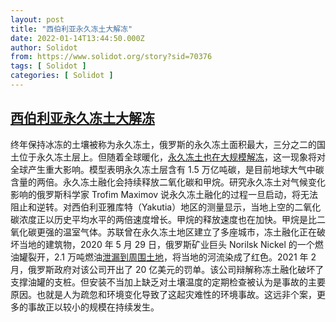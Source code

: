 ```yaml
---
layout: post
title: "西伯利亚永久冻土大解冻"
date: 2022-01-14T13:44:50.000Z
author: Solidot
from: https://www.solidot.org/story?sid=70376
tags: [ Solidot ]
categories: [ Solidot ]
---
```

<!--1642167890000-->
[西伯利亚永久冻土大解冻](https://www.solidot.org/story?sid=70376)
------

<div>
终年保持冰冻的土壤被称为永久冻土，俄罗斯的永久冻土面积最大，三分之二的国土位于永久冻土层上。但随着全球暖化，<a href="https://www.newyorker.com/magazine/2022/01/17/the-great-siberian-thaw" target="_blank">永久冻土也在大规模解冻</a>，这一现象将对全球产生重大影响。模型表明永久冻土层含有 1.5 万亿吨碳，是目前地球大气中碳含量的两倍。永久冻土融化会持续释放二氧化碳和甲烷。研究永久冻土对气候变化影响的俄罗斯科学家 Trofim Maximov 说永久冻土融化的过程一旦启动，将无法阻止和逆转。对西伯利亚雅库特（Yakutia）地区的测量显示，当地上空的二氧化碳浓度正以历史平均水平的两倍速度增长。甲烷的释放速度也在加快。甲烷是比二氧化碳更强的温室气体。苏联曾在永久冻土地区建立了多座城市，冻土融化正在破坏当地的建筑物，2020 年 5 月 29 日，俄罗斯矿业巨头 Norilsk Nickel 的一个燃油罐裂开，2.1 万吨燃油<a href="https://www.solidot.org/story?sid=64582" target="_blank">泄漏到周围土地</a>，将当地的河流染成了红色。2021 年 2 月，俄罗斯政府对该公司开出了 20 亿美元的罚单。该公司辩解称冻土融化破坏了支撑油罐的支桩。但安装不当加上缺乏对土壤温度的定期检查被认为是事故的主要原因。也就是人为疏忽和环境变化导致了这起灾难性的环境事故。这远非个案，更多的事故正以较小的规模在持续发生。
</div>
